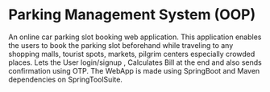# Parking Management System (OOP)
 An online car parking slot booking web application. This  application enables the users to book the parking slot beforehand while traveling to any  shopping malls, tourist spots, markets, pilgrim centers especially crowded places. Lets the User login/signup , Calculates Bill at the end and also sends confirmation using OTP. 
The WebApp is made using SpringBoot and Maven dependencies on SpringToolSuite.
